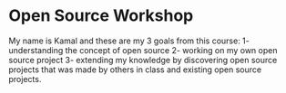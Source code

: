 # Open Source Workshop
My name is Kamal and these are my 3 goals from this course:
1- understanding the concept of open source
2- working on my own open source project
3- extending my knowledge by discovering open source projects that was made by others in class and existing open source projects.
